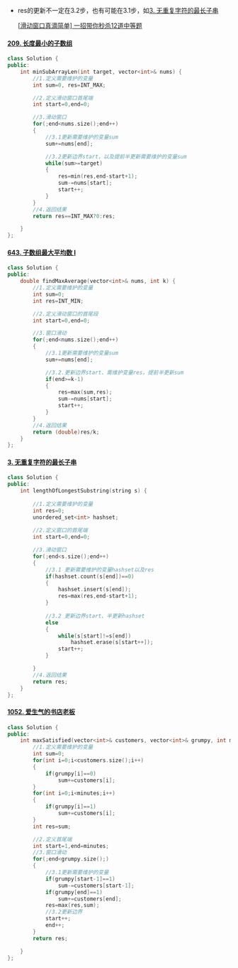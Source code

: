 * res的更新不一定在3.2步，也有可能在3.1步，如[3. 无重复字符的最长子串](https://leetcode-cn.com/problems/longest-substring-without-repeating-characters/)

  [[滑动窗口真滴简单] 一招带你秒杀12道中等题](https://leetcode-cn.com/problems/longest-substring-with-at-most-two-distinct-characters/solution/hua-dong-chuang-kou-zhen-di-jian-dan-yi-73bii/)

#### [209. 长度最小的子数组](https://leetcode-cn.com/problems/minimum-size-subarray-sum/)

```cpp
class Solution {
public:
    int minSubArrayLen(int target, vector<int>& nums) {
        //1.定义需要维护的变量
        int sum=0, res=INT_MAX;

        //2.定义滑动窗口首尾端
        int start=0,end=0;

        //3.滑动窗口
        for(;end<nums.size();end++)
        {
            //3.1更新需要维护的变量sum
            sum+=nums[end];

            //3.2更新边界start，以及提前半更新需要维护的变量sum
            while(sum>=target)
            {
                res=min(res,end-start+1);
                sum-=nums[start];
                start++;
            }
        }
        //4.返回结果
        return res==INT_MAX?0:res;

    }
};
```



#### [643. 子数组最大平均数 I](https://leetcode-cn.com/problems/maximum-average-subarray-i/)

```cpp
class Solution {
public:
    double findMaxAverage(vector<int>& nums, int k) {
        //1.定义需要维护的变量
        int sum=0;
        int res=INT_MIN;

        //2.定义滑动窗口的首尾段
        int start=0,end=0;

        //3.窗口滑动
        for(;end<nums.size();end++)
        {
            //3.1更新需要维护的变量sum
            sum+=nums[end];

            //3.2.更新边界start、需维护变量res，提前半更新sum
            if(end>=k-1)
            {
                res=max(sum,res);
                sum-=nums[start];
                start++;
            }
        }
        //4.返回结果
        return (double)res/k;
    }
};
```



#### [3. 无重复字符的最长子串](https://leetcode-cn.com/problems/longest-substring-without-repeating-characters/)

```cpp
class Solution {
public:
    int lengthOfLongestSubstring(string s) {
        
        //1.定义需要维护的变量
        int res=0;
        unordered_set<int> hashset;
        
        //2.定义窗口的首尾端
        int start=0,end=0;

        //3.滑动窗口
        for(;end<s.size();end++)
        {
            //3.1 更新需要维护的变量hashset以及res
            if(hashset.count(s[end])==0)
            {
                hashset.insert(s[end]);
                res=max(res,end-start+1);
            }
                
            //3.2 更新边界start、半更新hashset
            else
            {
                while(s[start]!=s[end])
                    hashset.erase(s[start++]);
                start++;
            }

        }
        //4.返回结果
        return res;
    }
};
```



#### [1052. 爱生气的书店老板](https://leetcode-cn.com/problems/grumpy-bookstore-owner/)

```cpp
class Solution {
public:
    int maxSatisfied(vector<int>& customers, vector<int>& grumpy, int minutes) {
        //1.定义需要维护的变量
        int sum=0;
        for(int i=0;i<customers.size();i++)
        {
            if(grumpy[i]==0)
                sum+=customers[i];
        }
        for(int i=0;i<minutes;i++)
        {
            if(grumpy[i]==1)
                sum+=customers[i];
        }
        int res=sum;

        //2.定义首尾端
        int start=1,end=minutes;
        //3.窗口滑动
        for(;end<grumpy.size();)
        {
            //3.1更新需要维护的变量
            if(grumpy[start-1]==1)
                sum-=customers[start-1];
            if(grumpy[end]==1)
                sum+=customers[end];
            res=max(res,sum);
            //3.2更新边界
            start++;
            end++;
        }
        return res;

    }
};
```

